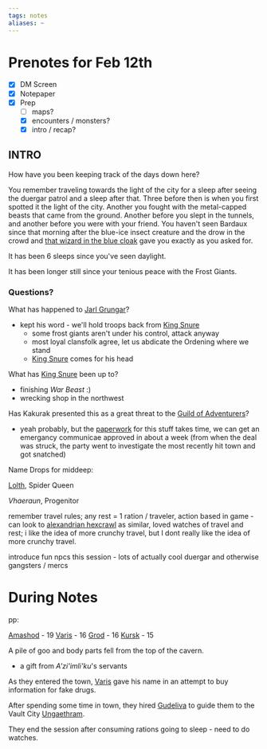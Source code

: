 ```yaml
---
tags: notes
aliases: ~
---
```


# Prenotes for Feb 12th

* [x] DM Screen
* [x] Notepaper
* [x] Prep
  * [ ] maps?
  * [x] encounters / monsters?
  * [x] intro / recap?

## INTRO

How have you been keeping track of the days down here?

You remember traveling towards the light of the city for a sleep after seeing the duergar patrol and a sleep after that. Three before then is when you first spotted it the light of the city. Another you fought with the metal-capped beasts that came from the ground. Another before you slept in the tunnels, and another before you were with your friend. You haven't seen Bardaux since that morning after the blue-ice insect creature and the drow in the crowd and [that wizard in the blue cloak](..\..\NPCs\ala%20Alaturmen\High%20Power\Guild%20Employee%20NPCs\Guilded%20Wizard%20NPCs\The%20Wizard%20In%20Blue.md) gave you exactly as you asked for.

It has been 6 sleeps since you've seen daylight.

It has been longer still since your tenious peace with the Frost Giants. 

### Questions?

What has happened to [Jarl Grungar](..\..\NPCs\ala%20Alaturmen\zNon-Humanoid\Giant%20NPCs\Jarl%20Grungar.md)?

* kept his word - we'll hold troops back from [King Snure](..\..\NPCs\ala%20Alaturmen\zNon-Humanoid\Giant%20NPCs\King%20Snure.md)
  * some frost giants aren't under his control, attack anyway
  * most loyal clansfolk agree, let us abdicate the Ordening where we stand
  * [King Snure](..\..\NPCs\ala%20Alaturmen\zNon-Humanoid\Giant%20NPCs\King%20Snure.md) comes for his head

What has [King Snure](..\..\NPCs\ala%20Alaturmen\zNon-Humanoid\Giant%20NPCs\King%20Snure.md) been up to?

* finishing *War Beast* :)
* wrecking shop in the northwest

Has Kakurak presented this as a great threat to the [Guild of Adventurers](..\..\..\Notes%20on%20the%20Multiverse\Inner\Alaturmen\About%20People\Non-Nation%20Entities\Coalition%20City\Guilds%20of%20Coalition\Guild%20of%20Adventurers.md)?

* yeah probably, but the [paperwork](..\..\..\Notes%20on%20the%20Multiverse\Inner\Alaturmen\Texts\Guild%20Texts\Emergency%20Communicae%20c.%20103AF.md) for this stuff takes time, we can get an emergancy communicae approved in about a week (from when the deal was struck, the party went to investigate the most recently hit town and got snatched)

Name Drops for middeep:

[Lolth](..\..\..\Notes%20on%20the%20Multiverse\Inner\Underdark\General\Lolth.md), Spider Queen

*Vhaeraun*, Progenitor

remember travel rules; any rest = 1 ration / traveler, action based in game - can look to [alexandrian hexcrawl](https://thealexandrian.net/wordpress/46116/roleplaying-games/5e-hexcrawl-part-3-watch-actions) as similar, loved watches of travel and rest; i like the idea of more crunchy travel, but I dont really like the idea of more crunchy travel.

introduce fun npcs this session - lots of actually cool duergar and otherwise gangsters / mercs

# During Notes

pp:

[Amashod](..\..\NPCs\ala%20Alaturmen\High%20Power\Past%20Adventurers,%20Now%20NPCs\Kakurak's%20Chosen\Amashod.md) - 19
[Varis](..\..\NPCs\ala%20Alaturmen\High%20Power\Past%20Adventurers,%20Now%20NPCs\Kakurak's%20Chosen\Varis.md) - 16
[Grod](..\..\NPCs\ala%20Alaturmen\High%20Power\Past%20Adventurers,%20Now%20NPCs\Kakurak's%20Chosen\Grod.md) - 16
[Kursk](..\..\NPCs\ala%20Alaturmen\High%20Power\Past%20Adventurers,%20Now%20NPCs\Kakurak's%20Chosen\Kursk.md) - 15

A pile of goo and body parts fell from the top of the cavern.

* a gift from *A'zi'imli'ku*'s servants

As they entered the town, [Varis](..\..\NPCs\ala%20Alaturmen\High%20Power\Past%20Adventurers,%20Now%20NPCs\Kakurak's%20Chosen\Varis.md) gave his name in an attempt to buy information for fake drugs.

After spending some time in town, they hired [Gudeliva](..\..\NPCs\ala%20Underdark\Travelers\Gudeliva.md) to guide them to the Vault City [Ungaethram](..\..\..\Notes%20on%20the%20Multiverse\Inner\Underdark\Locations%20&%20Holdings\Ungaethram.md).

They end the session after consuming rations going to sleep - need to do watches.
